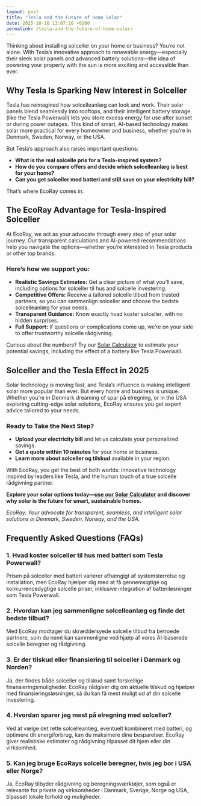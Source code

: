 ```yaml
---
layout: post
title: "Tesla and the Future of Home Solar"
date: 2025-10-10 13:07:10 +0200
permalink: /tesla-and-the-future-of-home-solar/
---
```

Thinking about installing solceller on your home or business? You’re not alone. With Tesla’s innovative approach to renewable energy—especially their sleek solar panels and advanced battery solutions—the idea of powering your property with the sun is more exciting and accessible than ever.

## Why Tesla Is Sparking New Interest in Solceller

Tesla has reimagined how solcelleanlæg can look and work. Their solar panels blend seamlessly into rooftops, and their intelligent battery storage (like the Tesla Powerwall) lets you store excess energy for use after sunset or during power outages. This kind of smart, AI-based technology makes solar more practical for every homeowner and business, whether you’re in Denmark, Sweden, Norway, or the USA.

But Tesla’s approach also raises important questions:

- **What is the real solcelle pris for a Tesla-inspired system?**
- **How do you compare offers and decide which solcelleanlæg is best for your home?**
- **Can you get solceller med batteri and still save on your electricity bill?**

That’s where EcoRay comes in.

## The EcoRay Advantage for Tesla-Inspired Solceller

At EcoRay, we act as your advocate through every step of your solar journey. Our transparent calculations and AI-powered recommendations help you navigate the options—whether you’re interested in Tesla products or other top brands.

### Here’s how we support you:

- **Realistic Savings Estimates:** Get a clear picture of what you’ll save, including options for solceller til hus and solcelle investering.
- **Competitive Offers:** Receive a tailored solcelle tilbud from trusted partners, so you can sammenlign solceller and choose the bedste solcelleanlæg for your needs.
- **Transparent Guidance:** Know exactly hvad koster solceller, with no hidden surprises.
- **Full Support:** If questions or complications come up, we’re on your side to offer trustworthy solcelle rådgivning.

Curious about the numbers? Try our [Solar Calculator](https://ecoray.dk/en/calculator) to estimate your potential savings, including the effect of a battery like Tesla Powerwall.

## Solceller and the Tesla Effect in 2025

Solar technology is moving fast, and Tesla’s influence is making intelligent solar more popular than ever. But every home and business is unique. Whether you’re in Denmark dreaming of spar på elregning, or in the USA exploring cutting-edge solar solutions, EcoRay ensures you get expert advice tailored to your needs.

### Ready to Take the Next Step?

- **Upload your electricity bill** and let us calculate your personalized savings.
- **Get a quote within 10 minutes** for your home or business.
- **Learn more about solceller og tilskud** available in your region.

With EcoRay, you get the best of both worlds: innovative technology inspired by leaders like Tesla, and the human touch of a true solcelle rådgivning partner.

**Explore your solar options today—[use our Solar Calculator](https://ecoray.dk/en/calculator) and discover why solar is the future for smart, sustainable homes.**

*EcoRay: Your advocate for transparent, seamless, and intelligent solar solutions in Denmark, Sweden, Norway, and the USA.*

## Frequently Asked Questions (FAQs)

### 1. Hvad koster solceller til hus med batteri som Tesla Powerwall?

Prisen på solceller med batteri varierer afhængigt af systemstørrelse og installation, men EcoRay hjælper dig med at få gennemsigtige og konkurrencedygtige solcelle priser, inklusive integration af batteriløsninger som Tesla Powerwall.

### 2. Hvordan kan jeg sammenligne solcelleanlæg og finde det bedste tilbud?

Med EcoRay modtager du skræddersyede solcelle tilbud fra betroede partnere, som du nemt kan sammenligne ved hjælp af vores AI-baserede solcelle beregner og rådgivning.

### 3. Er der tilskud eller finansiering til solceller i Danmark og Norden?

Ja, der findes både solceller og tilskud samt forskellige finansieringsmuligheder. EcoRay rådgiver dig om aktuelle tilskud og hjælper med finansieringsløsninger, så du kan få mest muligt ud af din solcelle investering.

### 4. Hvordan sparer jeg mest på elregning med solceller?

Ved at vælge det rette solcelleanlæg, eventuelt kombineret med batteri, og optimere dit energiforbrug, kan du maksimere dine besparelser. EcoRay giver realistiske estimater og rådgivning tilpasset dit hjem eller din virksomhed.

### 5. Kan jeg bruge EcoRays solcelle beregner, hvis jeg bor i USA eller Norge?

Ja, EcoRay tilbyder rådgivning og beregningsværktøjer, som også er relevante for private og virksomheder i Danmark, Sverige, Norge og USA, tilpasset lokale forhold og muligheder.

<script type="application/ld+json">
{
  "@context": "https://schema.org",
  "@type": "BlogPosting",
  "headline": "Tesla and the Future of Home Solar",
  "description": "Discover how Tesla's innovative solar panels and battery solutions are transforming solceller for homes and businesses. Learn how EcoRay supports your solar journey with transparent pricing, AI recommendations, and competitive offers across Denmark, Sweden, Norway, and the USA.",
  "author": {
    "@type": "Person",
    "name": "EcoRay"
  },
  "publisher": {
    "@type": "Person",
    "name": "EcoRay"
  },
  "mainEntityOfPage": {
    "@type": "WebPage",
    "@id": "https://ecoray.dk/en/blog/tesla-and-the-future-of-home-solar"
  },
  "datePublished": "2024-06-01",
  "dateModified": "2024-06-01"
}
</script>

<script type="application/ld+json">
{
  "@context": "https://schema.org",
  "@type": "FAQPage",
  "mainEntity": [
    {
      "@type": "Question",
      "name": "Hvad koster solceller til hus med batteri som Tesla Powerwall?",
      "acceptedAnswer": {
        "@type": "Answer",
        "text": "Prisen på solceller med batteri varierer afhængigt af systemstørrelse og installation, men EcoRay hjælper dig med at få gennemsigtige og konkurrencedygtige solcelle priser, inklusive integration af batteriløsninger som Tesla Powerwall."
      }
    },
    {
      "@type": "Question",
      "name": "Hvordan kan jeg sammenligne solcelleanlæg og finde det bedste tilbud?",
      "acceptedAnswer": {
        "@type": "Answer",
        "text": "Med EcoRay modtager du skræddersyede solcelle tilbud fra betroede partnere, som du nemt kan sammenligne ved hjælp af vores AI-baserede solcelle beregner og rådgivning."
      }
    },
    {
      "@type": "Question",
      "name": "Er der tilskud eller finansiering til solceller i Danmark og Norden?",
      "acceptedAnswer": {
        "@type": "Answer",
        "text": "Ja, der findes både solceller og tilskud samt forskellige finansieringsmuligheder. EcoRay rådgiver dig om aktuelle tilskud og hjælper med finansieringsløsninger, så du kan få mest muligt ud af din solcelle investering."
      }
    },
    {
      "@type": "Question",
      "name": "Hvordan sparer jeg mest på elregning med solceller?",
      "acceptedAnswer": {
        "@type": "Answer",
        "text": "Ved at vælge det rette solcelleanlæg, eventuelt kombineret med batteri, og optimere dit energiforbrug, kan du maksimere dine besparelser. EcoRay giver realistiske estimater og rådgivning tilpasset dit hjem eller din virksomhed."
      }
    },
    {
      "@type": "Question",
      "name": "Kan jeg bruge EcoRays solcelle beregner, hvis jeg bor i USA eller Norge?",
      "acceptedAnswer": {
        "@type": "Answer",
        "text": "Ja, EcoRay tilbyder rådgivning og beregningsværktøjer, som også er relevante for private og virksomheder i Danmark, Sverige, Norge og USA, tilpasset lokale forhold og muligheder."
      }
    }
  ]
}
</script>